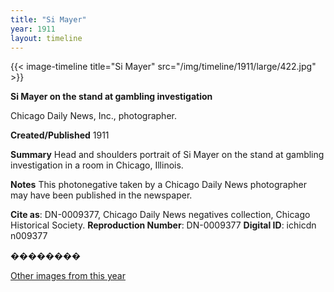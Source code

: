 ```yaml
---
title: "Si Mayer"
year: 1911
layout: timeline
---
```


{{< image-timeline title="Si Mayer" src="/img/timeline/1911/large/422.jpg" >}}


__**Si Mayer on the stand at gambling investigation**__

Chicago Daily News, Inc., photographer.

**Created/Published**
1911

**Summary**
Head and shoulders portrait of Si Mayer on the stand at gambling investigation in a room in Chicago, Illinois.

**Notes**
This photonegative taken by a Chicago Daily News photographer may have been published in the newspaper.

__Cite as__: DN-0009377, Chicago Daily News negatives collection, Chicago Historical Society.
__Reproduction Number__: DN-0009377
__Digital ID__: ichicdn n009377

�������� 

[Other images from this year](/historical/timeline/1911)